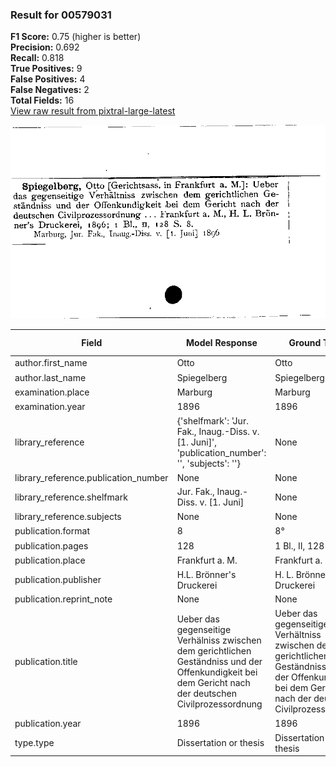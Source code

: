 ### Result for 00579031
**F1 Score:** 0.75 (higher is better)<br>**Precision:** 0.692<br>**Recall:** 0.818<br>**True Positives:** 9<br>**False Positives:** 4<br>**False Negatives:** 2<br>**Total Fields:** 16<br>[View raw result from pixtral-large-latest](https://github.com/RISE-UNIBAS/humanities_data_benchmark/blob/main/results/2025-09-02/T0159/request_T0159_00579031.json)

<img src="https://github.com/RISE-UNIBAS/humanities_data_benchmark/blob/main/benchmarks/zettelkatalog/images/00579031.jpg?raw=true" alt="00579031" width="600px">

| Field | Model Response | Ground Truth | Fuzzy Score | Match |
|-------|----------------|--------------|-------------|-------|
| author.first_name | Otto | Otto | 1.000 | ✅ |
| author.last_name | Spiegelberg | Spiegelberg | 1.000 | ✅ |
| examination.place | Marburg | Marburg | 1.000 | ✅ |
| examination.year | 1896 | 1896 | 1.000 | ✅ |
| library_reference | {'shelfmark': 'Jur. Fak., Inaug.-Diss. v. [1. Juni]', 'publication_number': '', 'subjects': ''} | None | 0.000 | ❌ |
| library_reference.publication_number | None | None | 1.000 | ✅ |
| library_reference.shelfmark | Jur. Fak., Inaug.-Diss. v. [1. Juni] | None | 0.000 | ❌ |
| library_reference.subjects | None | None | 1.000 | ✅ |
| publication.format | 8 | 8° | 0.667 | ❌ |
| publication.pages | 128 | 1 Bl., II, 128 | 0.353 | ❌ |
| publication.place | Frankfurt a. M. | Frankfurt a. M. | 1.000 | ✅ |
| publication.publisher | H.L. Brönner's Druckerei | H. L. Brönner's Druckerei | 0.980 | ✅ |
| publication.reprint_note | None | None | 1.000 | ✅ |
| publication.title | Ueber das gegenseitige Verhälniss zwischen dem gerichtlichen Geständniss und der Offenkundigkeit bei dem Gericht nach der deutschen Civilprozessordnung | Ueber das gegenseitige Verhältniss zwischen dem gerichtlichen Geständniss und der Offenkundigkeit bei dem Gericht nach der deutschen Civilprozessordnung | 0.997 | ✅ |
| publication.year | 1896 | 1896 | 1.000 | ✅ |
| type.type | Dissertation or thesis | Dissertation or thesis | 1.000 | ✅ |
